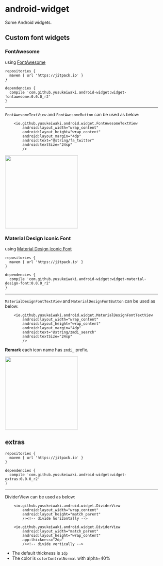# android-widget

Some Android widgets.

## Custom font widgets

### FontAwesome

using [FontAwesome](http://fontawesome.io/)

```
repositories {
  maven { url 'https://jitpack.io' }
}

dependencies {
  compile 'com.github.yusukeiwaki.android-widget:widget-fontawesome:0.0.0_r2'
}
```

---

`FontAwesomeTextView` and `FontAwesomeButton` can be used as below:

```
    <io.github.yusukeiwaki.android.widget.FontAwesomeTextView
        android:layout_width="wrap_content"
        android:layout_height="wrap_content"
        android:layout_margin="4dp"
        android:text="@string/fa_twitter"
        android:textSize="24sp"
        />
```

<img src="https://cloud.githubusercontent.com/assets/11763113/22398432/ea5b7e38-e5cb-11e6-8ca4-a323350911b3.png" width=240/>


### Material Design Iconic Font

using [Material Design Iconic Font](https://zavoloklom.github.io/material-design-iconic-font/)

```
repositories {
  maven { url 'https://jitpack.io' }
}

dependencies {
  compile 'com.github.yusukeiwaki.android-widget:widget-material-design-font:0.0.0_r2'
}
```

---

`MaterialDesignFontTextView` and `MaterialDesignFontButton` can be used as below:

```
    <io.github.yusukeiwaki.android.widget.MaterialDesignFontTextView
        android:layout_width="wrap_content"
        android:layout_height="wrap_content"
        android:layout_margin="4dp"
        android:text="@string/zmdi_search"
        android:textSize="24sp"
        />
```

**Remark** each icon name has `zmdi_` prefix.

<img src="https://cloud.githubusercontent.com/assets/11763113/22696274/c07b8456-ed90-11e6-9a73-e43a1c1d7101.png" width=240/>

## extras

```
repositories {
  maven { url 'https://jitpack.io' }
}

dependencies {
  compile 'com.github.yusukeiwaki.android-widget:widget-extras:0.0.0_r2'
}
```

---

DividerView can be used as below:

```
    <io.github.yusukeiwaki.android.widget.DividerView
        android:layout_width="wrap_content"
        android:layout_height="match_parent"
        /><!-- divide horizontally -->

    <io.github.yusukeiwaki.android.widget.DividerView
        android:layout_width="match_parent"
        android:layout_height="wrap_content"
        app:thickness="2dp"
        /><!-- divide vertically -->
```

* The default thickness is `1dp`
* The color is `colorControlNormal` with alpha=40%
